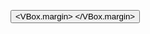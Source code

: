 <?xml version="1.0" encoding="UTF-8"?>

<?import javafx.geometry.Insets?>
<?import javafx.scene.chart.BarChart?>
<?import javafx.scene.chart.CategoryAxis?>
<?import javafx.scene.chart.NumberAxis?>
<?import javafx.scene.control.Button?>
<?import javafx.scene.layout.HBox?>
<?import javafx.scene.layout.VBox?>


<VBox 
fx:controller="application.BarChartController"
alignment="CENTER" spacing="10.0"
xmlns:fx="http://javafx.com/fxml/1" 
xmlns="http://javafx.com/javafx/17">
   <children>
      <HBox prefHeight="100.0" prefWidth="200.0" alignment="CENTER">
         <children>
            <BarChart fx:id="barChart" minHeight="200.0">
              <xAxis>
                <CategoryAxis side="BOTTOM" />
              </xAxis>
              <yAxis>
                <NumberAxis side="LEFT" />
              </yAxis>
            </BarChart>
         </children>
      </HBox>
      <Button fx:id="btnClose" mnemonicParsing="false" text="닫기">
         <VBox.margin>
            <Insets bottom="10.0" left="10.0" right="10.0" top="10.0" />
         </VBox.margin>
      </Button>
   </children>
</VBox>
